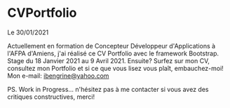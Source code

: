 # CVPortfolio
Le 30/01/2021

Actuellement en formation de Concepteur Développeur d'Applications à l'AFPA d'Amiens, j'ai réalisé ce CV Portfolio avec le framework Bootstrap.
Stage du 18 Janvier 2021 au 9 Avril 2021.
Ensuite? Surfez sur mon CV, consultez mon Portfolio et si ce que vous lisez vous plaît, embauchez-moi!
Mon e-mail: ibengrine@yahoo.com

PS. Work in Progress... n'hésitez pas à me contacter si vous avez des critiques constructives, merci!


